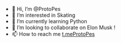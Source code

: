 - 👋 Hi, I’m @ProtoPes
- 👀 I’m interested in Skating
- 🌱 I’m currently learning Python
- 💞️ I’m looking to collaborate on Elon Musk !
- 📫 How to reach me [t.meProtoPes](https://t.me/ProtoPes)

<!---
ProtoPes/ProtoPes is a ✨ special ✨ repository because its `README.md` (this file) appears on your GitHub profile.
You can click the Preview link to take a look at your changes.
--->
